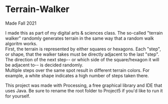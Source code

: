 # Terrain-Walker
Made Fall 2021

I made this as part of my digital arts & sciences class. The so-called "terrain walker" randomly generates terrain in the same way that a random walk algoritm works. \
First, the terrain is represented by either squares or hexagons. Each "step", or shape, that the walker takes must be directly adjacent to the last "step".
The direction of the next step-- or which side of the square/hexagon it will be adjacent to-- is decided randomly. \
Multiple steps over the same spot result in different terrain colors. For example, a white shape indicates a high number of steps taken there.

This project was made with Processing, a free graphical library and IDE that uses Java. Be sure to rename the root folder to Project5 if you'd like to run it for yourself.
